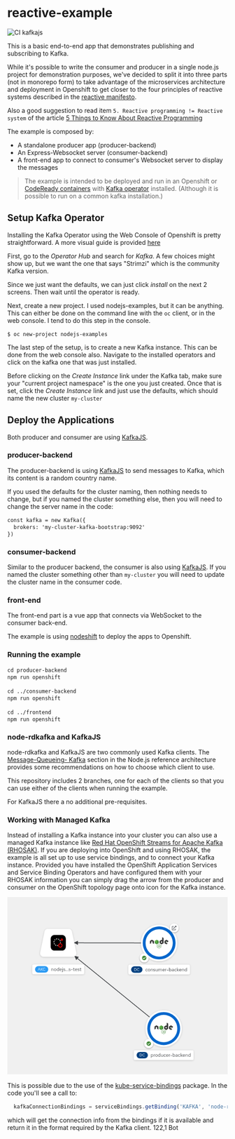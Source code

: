 # reactive-example

![CI kafkajs](https://github.com/nodeshift-starters/reactive-example/workflows/ci/badge.svg)

This is a basic end-to-end app that demonstrates publishing and subscribing to Kafka.

While it's possible to write the consumer and producer in a single node.js project for demonstration purposes, we've decided to split it into three parts (not in monorepo form) to take advantage of the microservices architecture and deployment in Openshift to get closer to the four principles of reactive systems described in the 
[reactive manifesto](https://www.reactivemanifesto.org/).

Also a good suggestion to read item `5. Reactive programming != Reactive system` of the article [5 Things to Know About Reactive Programming](https://developers.redhat.com/blog/2017/06/30/5-things-to-know-about-reactive-programming)

The example is composed by:

- A standalone producer app (producer-backend)
- An Express-Websocket server (consumer-backend)
- A front-end app to connect to consumer's Websocket server to display the messages

> The example is intended to be deployed and run in an Openshift or [CodeReady containers](https://developers.redhat.com/products/codeready-containers/overview) with [Kafka operator](https://strimzi.io/quickstarts/) installed. (Although it is possible to run on a common kafka installation.)

## Setup Kafka Operator

Installing the Kafka Operator using the Web Console of Openshift is pretty straightforward.  A more visual guide is provided [here](./KAFKA_OPERATOR_SETUP.md)

First, go to the *Operator Hub* and search for *Kafka*.  A few choices might show up,  but we want the one that says "Strimzi" which is the community Kafka version.

Since we just want the defaults, we can just click *install* on the next 2 screens.  Then wait until the operator is ready.

Next, create a new project.  I used nodejs-examples, but it can be anything.  This can either be done on the command line with the `oc` client, or in the web console.  I tend to do this step in the console.

```
$ oc new-project nodejs-examples
```

The last step of the setup, is to create a new Kafka instance.  This can be done from the web console also.  Navigate to the installed operators and click on the kafka one that was just installed.

Before clicking on the *Create Instance* link under the Kafka tab, make sure your "current project namespace" is the one you just created.  Once that is set, click the *Create Instance* link and just use the defaults, which should name the new cluster `my-cluster`

## Deploy the Applications

Both producer and consumer are using [KafkaJS](https://github.com/tulios/kafkajs).

### producer-backend

The producer-backend is using [KafkaJS](https://github.com/tulios/kafkajs#-usage) to send messages to Kafka, which its content is a random country name.

If you used the defaults for the cluster naming, then nothing needs to change, but if you named the cluster something else, then you will need to change the server name in the code:

```
const kafka = new Kafka({
  brokers: 'my-cluster-kafka-bootstrap:9092'
})
```

### consumer-backend

Similar to the producer backend, the consumer is also using [KafkaJS](https://github.com/tulios/kafkajs#-usage). If you named the cluster something other than `my-cluster` you will need to update the cluster name in the consumer code.

### front-end

The front-end part is a vue app that connects via WebSocket to the consumer back-end.

The example is using [nodeshift](https://github.com/nodeshift/nodeshift) to deploy the apps to Openshift.

### Running the example

```
cd producer-backend
npm run openshift

cd ../consumer-backend
npm run openshift

cd ../frontend
npm run openshift
```

### node-rdkafka and KafkaJS

node-rdkafka and KafkaJS are two commonly used Kafka clients. The
[Message-Queueing- Kafka](https://github.com/nodeshift/nodejs-reference-architecture/blob/main/docs/functional-components/message-queuing.md)
section in the Node.js reference architecture provides some recommendations on how to choose which client to use.

This repository includes 2 branches, one for each of the clients so that you can use either of the
clients when running the example.

For KafkaJS there a no additional pre-requisites.

### Working with Managed Kafka

Instead of installing a Kafka instance into your cluster you can also
use a managed Kafka instance like
[Red Hat OpenShift Streams for Apache Kafka (RHOSAK)](https://developers.redhat.com/products/red-hat-openshift-streams-for-apache-kafka/overview).
If you are deploying into OpenShift and using RHOSAK, the example is all
set up to use service bindings, and to connect your Kafka instance.
Provided you have installed the OpenShift Application Services and
Service Binding Operators and have configured them with your RHOSAK
information you can simply drag the arrow from the producer and consumer
on the OpenShift topology page onto icon for the Kafka instance.

![dragging to connect Kafka](images/drag-to-connect.png)

This is possible due to the use of the
[kube-service-bindings](https://github.com/nodeshift/kube-service-bindings)
package. In the code you'll see a call to:

```JavaScript
  kafkaConnectionBindings = serviceBindings.getBinding('KAFKA', 'node-rdkafka');
```

which will get the connection info from the bindings if it is available and
return it in the format required by the Kafka client.
                                                                                        122,1         Bot
